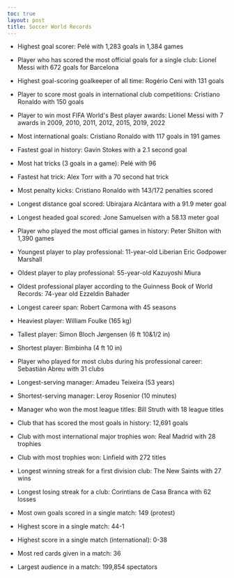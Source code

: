 ```yaml
---
toc: true
layout: post
title: Soccer World Records
---
```


- Highest goal scorer: Pelé with 1,283 goals in 1,384 games

- Player who has scored the most official goals for a single club: Lionel Messi with ​​672 goals for Barcelona

- Highest goal-scoring goalkeeper of all time: Rogério Ceni with 131 goals

- Player to score most goals in international club competitions: Cristiano Ronaldo with 150 goals

- Player to win most FIFA World's Best player awards: Lionel Messi with 7 awards in 2009, 2010, 2011, 2012, 2015, 2019, 2022

- Most international goals: Cristiano Ronaldo with 117 goals in 191 games

- Fastest goal in history: Gavin Stokes with a 2.1 second goal

- Most hat tricks (3 goals in a game): Pelé with 96

- Fastest hat trick: Alex Torr with a 70 second hat trick

- Most penalty kicks: Cristiano Ronaldo with 143/172 penalties scored

- Longest distance goal scored: Ubirajara Alcântara with a 91.9 meter goal

- Longest headed goal scored: Jone Samuelsen with a 58.13 meter goal

- Player who played the most official games in history: Peter Shilton with 1,390 games

- Youngest player to play professional: 11-year-old Liberian Eric Godpower Marshall

- Oldest player to play professional: 55-year-old Kazuyoshi Miura

- Oldest professional player according to the Guinness Book of World Records: 74-year old Ezzeldin Bahader

- Longest career span: Robert Carmona with 45 seasons

- Heaviest player: William Foulke (165 kg)

- Tallest player: Simon Bloch Jørgensen (6 ft 10&1/2 in)

- Shortest player: Bimbinha (4 ft 10 in)

- Player who played for most clubs during his professional career: Sebastián Abreu with 31 clubs

- Longest-serving manager: Amadeu Teixeira (53 years)

- Shortest-serving manager: Leroy Rosenior (10 minutes)

- Manager who won the most league titles: Bill Struth with 18 league titles

- Club that has scored the most goals in history: 12,691 goals 

- Club with most international major trophies won: Real Madrid with 28 trophies

- Club with most trophies won: Linfield with 272 titles

- Longest winning streak for a first division club: The New Saints with 27 wins

- Longest losing streak for a club: Corintians de Casa Branca with 62 losses

- Most own goals scored in a single match: 149 (protest)

- Highest score in a single match: 44-1

- Highest score in a single match (international): 0-38

- Most red cards given in a match: 36

- Largest audience in a match: 199,854 spectators 

